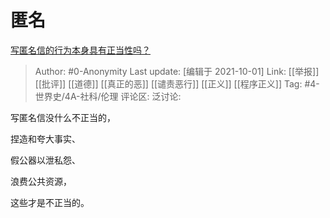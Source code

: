 # 匿名
[写匿名信的行为本身具有正当性吗？](https://www.zhihu.com/question/490036611/answer/2149517054)

> Author: #0-Anonymity
> Last update: [编辑于 2021-10-01]
> Link: [[举报]] [[批评]] [[道德]] [[真正的恶]] [[谴责恶行]] [[正义]] [[程序正义]]
> Tag: #4-世界史/4A-社科/伦理
> 评论区:
> 泛讨论:

写匿名信没什么不正当的，

捏造和夸大事实、

假公器以泄私怨、

浪费公共资源，

这些才是不正当的。

